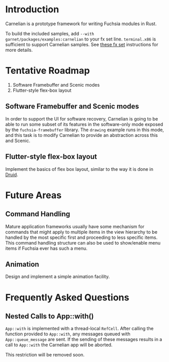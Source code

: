 # Introduction

Carnelian is a prototype framework for writing Fuchsia modules in Rust.

To build the included samples, add `--with garnet/packages/examples:carnelian` to
your fx set line. `terminal.x86` is sufficient to support Carnelian samples. See
[these fx set](https://fuchsia.googlesource.com/fuchsia/+/master/docs/getting_started.md#build)
instructions for more details.

# Tentative Roadmap

1. Software Framebuffer and Scenic modes
1. Flutter-style flex-box layout

## Software Framebuffer and Scenic modes

In order to support the UI for software recovery, Carnelian is going to
be able to run some subset of its features in the software-only mode
exposed by the `fuchsia-framebuffer` library. The `drawing` example
runs in this mode, and this task is to modify Carnelian to provide an
abstraction across this and Scenic.

## Flutter-style flex-box layout

Implement the basics of flex box layout, similar to the way it is done in
[Druid](https://docs.rs/druid/0.1.1/druid/).

# Future Areas

## Command Handling

Mature application frameworks usually have some mechanism for commands that might apply to
multiple items in the view hierarchy to be handled by the most specific first and proceeding
to less specific items. This command handling structure can also be used to show/enable menu
items if Fuchsia ever has such a menu.

## Animation

Design and implement a simple animation facility.

# Frequently Asked Questions

## Nested Calls to App::with()

`App::with` is implemented with a thread-local `RefCell`. After calling the function provided
to `App::with`, any messages queued with `App::queue_message` are sent. If the sending of these
messages results in a call to `App::with` the Carnelian app will be aborted.

This restriction will be removed soon.
